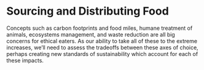 # Sourcing and Distributing Food

Concepts such as carbon footprints and food miles, humane treatment of animals, ecosystems management, and waste reduction are all big concerns for ethical eaters. As our ability to take all of these to the extreme increases, we’ll need to assess the tradeoffs between these axes of choice, perhaps creating new standards of sustainability which account for each of these impacts. 

